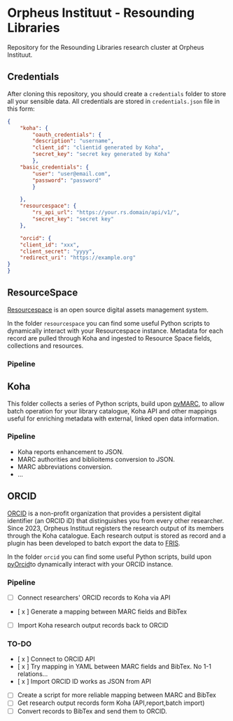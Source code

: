 # Orpheus Instituut - Resounding Libraries
Repository for the Resounding Libraries research cluster at Orpheus Instituut.


## Credentials

After cloning this repository, you should create a `credentials` folder to store all your sensible data. All credentials are stored in `credentials.json` file in this form:

```json
{
	"koha": {
		"oauth_credentials": {
    	"description": "username",
    	"client_id": "clientid generated by Koha",
    	"secret_key": "secret key generated by Koha"
		},
	"basic_credentials": {
    	"user": "user@email.com",
    	"password": "password"
		}

	},
	"resourcespace": {
		"rs_api_url": "https://your.rs.domain/api/v1/",
		"secret_key": "secret key" 
	},

	"orcid": {
    "client_id": "xxx",
    "client_secret": "yyyy",
    "redirect_uri": "https://example.org"
}
}
```

## ResourceSpace
[Resourcespace](https://www.resourcespace.com/) is an open source digital assets management system.

In the folder `resourcespace` you can find some useful Python scripts to dynamically interact with your Resourcespace instance. 
Metadata for each record are pulled through Koha and ingested to Resource Space fields, collections and resources.

### Pipeline

## Koha

This folder collects a series of Python scripts, build upon [pyMARC](https://pymarc.readthedocs.io/en/latest/),  to allow batch operation for your library catalogue, Koha API and other mappings useful for enriching metadata with external, linked open data information.

### Pipeline

- Koha reports enhancement to JSON.
- MARC authorities and biblioitems conversion to JSON.
- MARC abbreviations conversion.
- ...

## ORCID

[ORCID](https://orcid.org/) is a non-profit organization that provides a persistent digital identifier (an ORCID iD) that distinguishes you from every other researcher.
Since 2023, Orpheus Instituut registers the research output of its members through the Koha catalogue. Each research output is stored as record and a plugin has been developed to batch export the data to [FRIS](https://researchportal.be/en).

In the folder `orcid` you can find some useful Python scripts, build upon [pyOrcid](https://github.com/sri0606/PyOrcid)to dynamically interact with your ORCID instance.

### Pipeline

- [ ] Connect researchers' ORCID records to Koha via API
- [ x ] Generate a mapping between MARC fields and BibTex
- [ ] Import Koha research output records back to ORCID

### TO-DO

- [ x ] Connect to ORCID API
- [ x ] Try mapping in YAML between MARC fields and BibTex. No 1-1 relations...
- [ x ] Import ORCID ID works as JSON from API
- [ ] Create a script for more reliable mapping between MARC and BibTex
- [ ] Get research output records form Koha (API,report,batch import)
- [ ] Convert records to BibTex and send them to ORCID.
